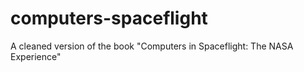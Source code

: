 # computers-spaceflight
A cleaned version of the book "Computers in Spaceflight: The NASA Experience"
